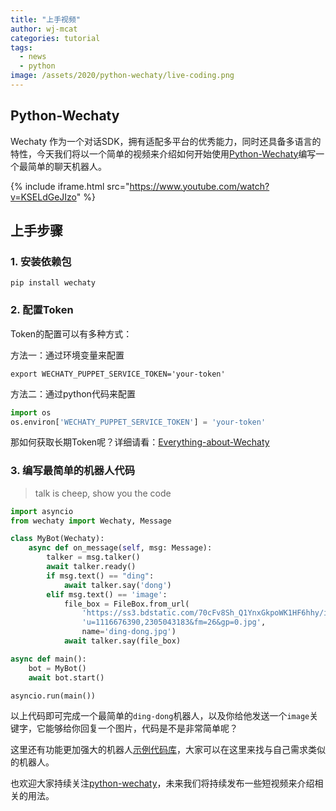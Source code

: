 ```yaml
---
title: "上手视频"
author: wj-mcat
categories: tutorial
tags:
  - news
  - python
image: /assets/2020/python-wechaty/live-coding.png
---
```


## Python-Wechaty

Wechaty 作为一个对话SDK，拥有适配多平台的优秀能力，同时还具备多语言的特性，今天我们将以一个简单的视频来介绍如何开始使用[Python-Wechaty](https://github.com/wechaty/python-wechaty)编写一个最简单的聊天机器人。

{% include iframe.html src="https://www.youtube.com/watch?v=KSELdGeJIzo" %}

## 上手步骤

### 1. 安装依赖包

```shell
pip install wechaty
```

### 2. 配置Token

Token的配置可以有多种方式：

方法一：通过环境变量来配置

```shell
export WECHATY_PUPPET_SERVICE_TOKEN='your-token'
```

方法二：通过python代码来配置

```python
import os
os.environ['WECHATY_PUPPET_SERVICE_TOKEN'] = 'your-token'
```

那如何获取长期Token呢？详细请看：[Everything-about-Wechaty](https://github.com/juzibot/Welcome/wiki/Everything-about-Wechaty)

### 3. 编写最简单的机器人代码

> talk is cheep, show you the code

```python
import asyncio
from wechaty import Wechaty, Message

class MyBot(Wechaty):
    async def on_message(self, msg: Message):
        talker = msg.talker()
        await talker.ready()
        if msg.text() == "ding":
            await talker.say('dong')
        elif msg.text() == 'image':
            file_box = FileBox.from_url(
                'https://ss3.bdstatic.com/70cFv8Sh_Q1YnxGkpoWK1HF6hhy/it/'
                'u=1116676390,2305043183&fm=26&gp=0.jpg',
                name='ding-dong.jpg')
            await talker.say(file_box)

async def main():
    bot = MyBot()
    await bot.start()

asyncio.run(main())
```

以上代码即可完成一个最简单的`ding-dong`机器人，以及你给他发送一个`image`关键字，它能够给你回复一个图片，代码是不是非常简单呢？

这里还有功能更加强大的机器人[示例代码库](https://github.com/wechaty/python-wechaty-getting-started)，大家可以在这里来找与自己需求类似的机器人。

也欢迎大家持续关注[python-wechaty](https://github.com/wechaty/python-wechaty)，未来我们将持续发布一些短视频来介绍相关的用法。
